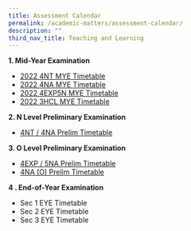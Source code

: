 ```yaml
---
title: Assessment Calendar
permalink: /academic-matters/assessment-calendar/
description: ""
third_nav_title: Teaching and Learning
---
```

**1. Mid-Year Examination**


* [2022 4NT MYE Timetable](/files/2022%204NT%20MYE%20Timetable_30%20Mar.pdf)  
*   [2022 4NA MYE Timetable](/files/2022%204NA%20MYE%20Timetable_30%20Mar.pdf)
*   [2022 4EXP5N MYE Timetable](/files/2022%204EXP5N%20MYE%20Timetable_30%20Mar.pdf)
*   [2022 3HCL MYE Timetable](/files/2022%203HCL%20MYE%20Timetable_30%20Mar.pdf)

**2. N Level Preliminary Examination**  

*  [4NT / 4NA Prelim Timetable ](/files/2022%20N-Level%20Prelim_Timetable_Updated15Jul.pdf)

**3. O Level Preliminary Examination**  

* [4EXP / 5NA Prelim Timetable](/files/2022%20O%20Prelim_Timetable_4E5N_Final.pdf)
*   [4NA (O) Prelim Timetable](/files/2022%20O%20Prelim_Timetable_4NO_Final.pdf)


**4 . End-of-Year Examination**

*   Sec 1 EYE Timetable
*   Sec 2 EYE Timetable
*   Sec 3 EYE Timetable